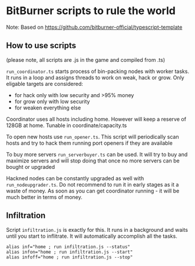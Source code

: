 # BitBurner scripts to rule the world

Note: Based on https://github.com/bitburner-official/typescript-template

## How to use scripts

(please note, all scripts are .js in the game and compiled from .ts)

`run_coordinator.ts` starts process of bin-packing nodes with worker tasks. It runs in a loop and assigns threads to work on weak, hack or grow.
Only eligable targets are considered:
* for hack only with low security and >95% money
* for grow only with low security
* for weaken everything else

Coordinator uses all hosts including home. However will keep a reserve of 128GB at home. Tunable in coordinate/capacity.ts

To open new hosts use `run_opener.ts`. This script will periodically scan hosts and try to hack them running port openers if they are available

To buy more servers `run_serverbuyer.ts` can be used. It will try to buy and maximize servers and will stop doing that once no more servers can be bought or upgraded

Hackned nodes can be constantly upgraded as well with `run_nodeupgrader.ts`. Do not recommend to run it in early stages as it a waste of money. As soon as you can get coordinator running - it will be much better in terms of money.

## Infiltration

Script `infiltration.js` is exactly for this. It runs in a background and waits until you start to inflitrate. It will automatically accomplish all the tasks.

```
alias inf="home ; run infiltration.js --status"
alias infon="home ; run infiltration.js --start"
alias infoff="home ; run infiltration.js --stop"
```
